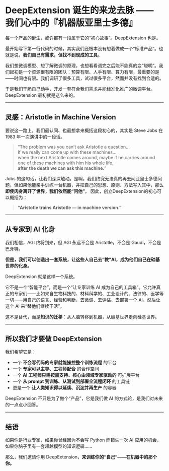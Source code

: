 
# DeepExtension 诞生的来龙去脉 —— 我们心中的『机器版亚里士多德』

每一个产品的诞生，或许都有一段属于它的“初心故事”。DeepExtension 也是。

最开始写下第一行代码的时候，其实我们还根本没有想着做成一个“标准产品”。也就是说，**我们自己有需求，但找不到现成的工具**。

我们想微调模型、想了解微调的原理，也想看看调完之后能不能真的变“聪明”。我们起初是一个资源很有限的团队：预算有限、人手有限、算力有限，最重要的是——时间也有限。我们调研了很多工具，试过很多平台，然而并没有找到合适的。

于是我们干脆自己动手，开发一套符合我们需求并能标准化推广的微调平台。DeepExtension 最初就是这么来的。

---

## 灵感：Aristotle in Machine Version

要说这一路上，我们最认同、也最想拿来概括这段初心的，其实是 Steve Jobs 在 1983 年一次演讲中的一段话。

> “The problem was you can’t ask Aristotle a question...  
> If we really can come up with these machines...  
> when the next Aristotle comes around, maybe if he carries around one of these machines with him his whole life,  
> **after the death we can ask this machine.**”

Jobs 的这句话，让我们深深触动。是啊，我们终究无法真的再去问亚里士多德问题，但如果他能亲手训练一台机器，并把自己的思想、原则、方法写入其中，那么**即使肉身离开了世界，我们依然能“问他”**。
因此，创立DeepExtension的初心可以概括为：

> **“Aristotle trains Aristotle — in machine version.”**

---

## 从专家到 AI 化身

我们相信，AGI 终将到来，但 AGI 永远不会是 Aristotle，不会是 Gaudí，不会是巴菲特。

**但是，我们可以创造出一套系统，让这些人自己去“教”AI，成为他们自己在硅基世界的化身。**

DeepExtension 就是这样一个系统。

它不是一个“智能平台”，而是一个“让专家训练 AI 成为自己的工具箱”。它允许真正的专家们——比如来自生物科技的、材料科学的、工业设计的、法律的、医学等一切——用自己的语言、经验和判断，去微调、去评估、去部署一个 AI，然后让这个 AI 来“替他们继续干活”。

这不是替代，而是**知识的迁移**：从人脑转移到机器，从碳基世界走向硅基世界。

---

## 所以我们才要做 DeepExtension

我们希望它是：

- 一个 **不会写代码的专家就能操控整个训练流程** 的平台  
- 一个 **专家可以主导、工程师配合**  的合作空间
- 一个 **AI 工程师只需按需支持、核心由领域专家驱动的** 可扩展平台
- 一个 **从 prompt 到训练、从测试到部署全流程闭环** 的工具链  
- 更是一个 **让人类知识得以延续、沉淀并再生产** 的容器

DeepExtension 不只是为了做个“产品”，它是我们做 AI 的方式论，是我们对未来的一点点小回答。

---

## 结语

如果你是行业专家，如果你曾经因为不会写 Python 而错失一次 AI 应用的机会，如果你脑子里有一套超越模型的知识逻辑……

那么，我们邀请你用 DeepExtension，**来训练你的“自己”——在机器中的那个你。**
